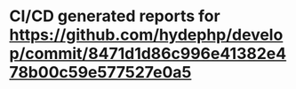 # CI/CD generated reports for https://github.com/hydephp/develop/commit/8471d1d86c996e41382e478b00c59e577527e0a5
